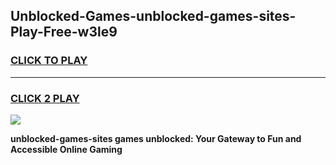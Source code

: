 
## Unblocked-Games-unblocked-games-sites-Play-Free-w3le9
<h3>
<a href="https://premium76.site?title=unblocked-games-sites&ref=22A">CLICK TO PLAY</a></h3>
<hr>

<h3>
<a href="https://premium76.site?title=unblocked-games-sites&ref=22A">CLICK 2 PLAY</a>
  
</h3>

<a href="https://premium76.site?title=unblocked-games-sites&ref=22A"><img src="https://clearcache.store/games.png"></a>


**unblocked-games-sites games unblocked: Your Gateway to Fun and Accessible Online Gaming**
